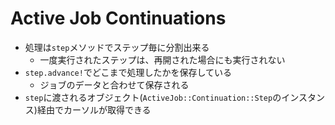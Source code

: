 # Active Job Continuations

* 処理は`step`メソッドでステップ毎に分割出来る
  * 一度実行されたステップは、再開された場合にも実行されない
* `step.advance!`でどこまで処理したかを保存している
  * ジョブのデータと合わせて保存される
* `step`に渡されるオブジェクト(`ActiveJob::Continuation::Step`のインスタンス)経由でカーソルが取得できる
